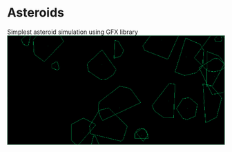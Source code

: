 # Asteroids
Simplest asteroid simulation using GFX library
![](https://github.com/Xayiide/Asteroids/blob/master/assets/screenshot_asteroids.png)
